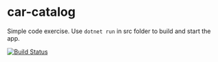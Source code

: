 # car-catalog

Simple code exercise. Use `dotnet run` in src folder to build and start the app.

[![Build Status](https://dev.azure.com/nikaburu/GitHub/_apis/build/status/nikaburu.car-catalog)](https://dev.azure.com/nikaburu/GitHub/_build/latest?definitionId=4)
